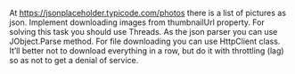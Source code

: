 At https://jsonplaceholder.typicode.com/photos there is a list of pictures as json. Implement downloading images from thumbnailUrl property. For solving this task you should use Threads. As the json parser you can use JObject.Parse method. For file downloading you can use HttpClient class.
It’ll better not to download everything in a row, but do it with throttling (lag) so as not to get a denial of service.